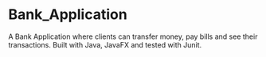 # Bank_Application
A Bank Application where clients can transfer money, pay bills and see their transactions. Built with Java, JavaFX and tested with Junit.
